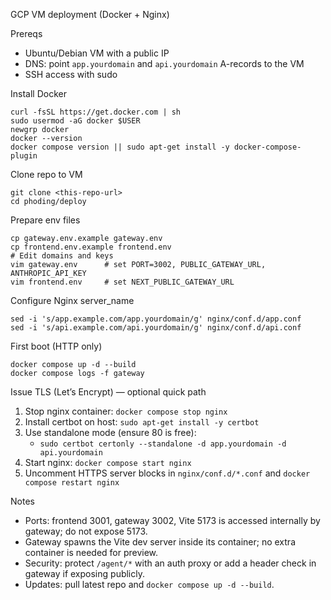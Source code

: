 GCP VM deployment (Docker + Nginx)

Prereqs
- Ubuntu/Debian VM with a public IP
- DNS: point `app.yourdomain` and `api.yourdomain` A-records to the VM
- SSH access with sudo

Install Docker
```
curl -fsSL https://get.docker.com | sh
sudo usermod -aG docker $USER
newgrp docker
docker --version
docker compose version || sudo apt-get install -y docker-compose-plugin
```

Clone repo to VM
```
git clone <this-repo-url>
cd phoding/deploy
```

Prepare env files
```
cp gateway.env.example gateway.env
cp frontend.env.example frontend.env
# Edit domains and keys
vim gateway.env      # set PORT=3002, PUBLIC_GATEWAY_URL, ANTHROPIC_API_KEY
vim frontend.env     # set NEXT_PUBLIC_GATEWAY_URL
```

Configure Nginx server_name
```
sed -i 's/app.example.com/app.yourdomain/g' nginx/conf.d/app.conf
sed -i 's/api.example.com/api.yourdomain/g' nginx/conf.d/api.conf
```

First boot (HTTP only)
```
docker compose up -d --build
docker compose logs -f gateway
```

Issue TLS (Let’s Encrypt) — optional quick path
1) Stop nginx container: `docker compose stop nginx`
2) Install certbot on host: `sudo apt-get install -y certbot`
3) Use standalone mode (ensure 80 is free):
   - `sudo certbot certonly --standalone -d app.yourdomain -d api.yourdomain`
4) Start nginx: `docker compose start nginx`
5) Uncomment HTTPS server blocks in `nginx/conf.d/*.conf` and `docker compose restart nginx`

Notes
- Ports: frontend 3001, gateway 3002, Vite 5173 is accessed internally by gateway; do not expose 5173.
- Gateway spawns the Vite dev server inside its container; no extra container is needed for preview.
- Security: protect `/agent/*` with an auth proxy or add a header check in gateway if exposing publicly.
- Updates: pull latest repo and `docker compose up -d --build`.
